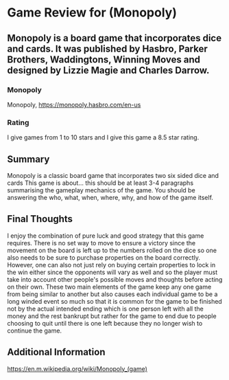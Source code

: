 # Game Review for (Monopoly)

## Monopoly is a board game that incorporates dice and cards. It was published by Hasbro, Parker Brothers, Waddingtons, Winning Moves and designed by Lizzie Magie and Charles Darrow.

### Monopoly
Monopoly, https://monopoly.hasbro.com/en-us

### Rating
I give games from 1 to 10 stars and I give this game a 8.5 star rating.

## Summary
Monopoly is a classic board game that incorporates two six sided dice and cards 
This game is about... this should be at least 3-4 paragraphs summarising the gameplay mechanics of the game. You should be answering the who, what, when, where, why, and how of the game itself.

## Final Thoughts
I enjoy the combination of pure luck and good strategy that this game requires. There is no set way to move to ensure a victory since the movement on the board is left up to the numbers rolled on the dice so one also needs to be sure to purchase properties on the board correctly. However, one can also not just rely on buying certain properties to lock in the win either since the opponents will vary as well and so the player must take into account other people's possible moves and thoughts before acting on their own. These two main elements of the game keep any one game from being similar to another but also causes each individual game to be a long winded event so much so that it is common for the game to be finished not by the actual intended ending which is one person left with all the money and the rest bankrupt but rather for the game to end due to people choosing to quit until there is one left because they no longer wish to continue the game.

## Additional Information

https://en.m.wikipedia.org/wiki/Monopoly_(game)
